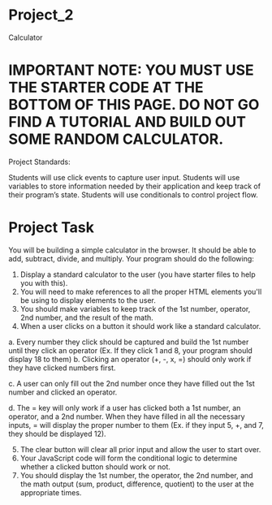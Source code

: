 # Project_2

Calculator
# IMPORTANT NOTE: YOU MUST USE THE STARTER CODE AT THE BOTTOM OF THIS PAGE. DO NOT GO FIND A TUTORIAL AND BUILD OUT SOME RANDOM CALCULATOR.

Project Standards:

  Students will use click events to capture user input.
  Students will use variables to store information needed by their application and keep track of their program’s state.
  Students will use conditionals to control project flow.


# Project Task

You will be building a simple calculator in the browser. It should be able to add, subtract, divide, and multiply. Your program should do the following:

1. Display a standard calculator to the user (you have starter files to help you with this).
2. You will need to make references to all the proper HTML elements you'll be using to display elements to the user.
3. You should make variables to keep track of the 1st number, operator, 2nd number, and the result of the math.
4. When a user clicks on a button it should work like a standard calculator. 

  a. Every number they click should be captured and build the 1st number until they click an operator (Ex. If they click 1 and 8, your program should display 18 to them)
  b. Clicking an operator (+, -, x, =) should only work if they have clicked numbers first.
  
  c. A user can only fill out the 2nd number once they have filled out the 1st number and clicked an operator.
  
  d. The = key will only work if a user has clicked both a 1st number, an operator, and a 2nd number. When they have filled in all the necessary inputs, = will display the proper  number to them (Ex. if they input 5, +, and 7, they should be displayed 12).
  
5. The clear button will clear all prior input and allow the user to start over.
6. Your JavaScript code will form the conditional logic to determine whether a clicked button should work or not.
7. You should display the 1st number, the operator, the 2nd number, and the math output (sum, product, difference, quotient) to the user at the appropriate times.
